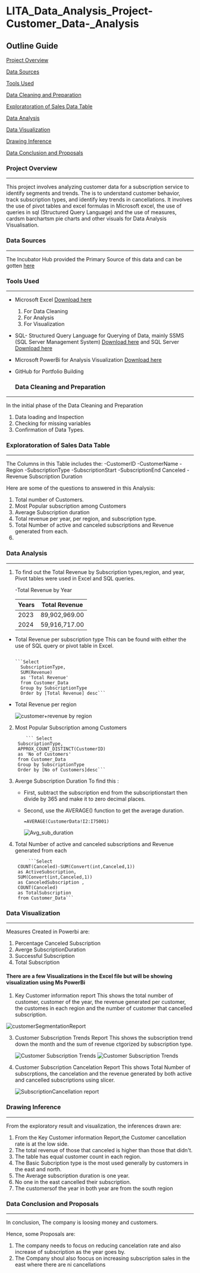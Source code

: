 # LITA_Data_Analysis_Project-Customer_Data-_Analysis

## Outline Guide

[Project Overview](#project-overview)

[Data Sources](#data-sources)

[Tools Used](#tools-used)

[Data Cleaning and Preparation](#data-cleaning-and-preparation)

[Exploratoration of Sales Data Table](#exploratoration-of-sales-data-table)

[Data Analysis](#data-analysis)

[Data Visualization](#data-visualization)

[Drawing Inference](#drawing-inference)

[Data Conclusion and Proposals](#data-conclusion-and-proposals)

### Project Overview
---
This project involves analyzing customer data for a subscription service to identify segments and trends. The is to understand customer behavior, track subscription types, and identify key trends in cancellations. It involves the use of pivot tables and excel formulas in Microsoft excel, the use of queries in sql (Structured Query Language) and the use of measures, cardsm barchartsm pie charts and other visuals for Data Analysis Visualisation.

### Data Sources
---
The Incubator Hub provided the Primary Source of this data and can be gotten [here](https://docs.google.com/spreadsheets/d/1urd2IUb7pRdGq8uHZ1njgDbtaCh4GCwF/edit?usp=drive_link&ouid=114961730859133220198&rtpof=true&sd=true)

### Tools Used
---
- Microsoft Excel [Download here](https://www.microsoft.com/en/microsoft-365/microsoft-office)

	1. For Data Cleaning
	2. For Analysis
	3. For Visualization

- SQL- Structured Query Language for Querying of Data,
  mainly SSMS (SQL Server Management System) [Download here](https://aka.ms/ssmsfullsetup)
  and SQL Server [Download here](https://www.microsoft.com/sql-server/sql-server-downloads)
  
- Microsoft PowerBi for Analysis Visualization [Download here](https://www.microsoft.com/en-us/download/details.aspx?id=58494)
- GitHub for Portfolio Building


  ### Data Cleaning and Preparation
---
In the initial phase of the Data Cleaning and Preparation

1. Data loading and Inspection
2. Checking for missing variables
3. Confirmation of Data Types.

### Exploratoration of Sales Data Table
---
The Columns in this Table includes the:
-CustomerID
-CustomerName
-Region
-SubscriptionType
-SubscriptionStart
-SubscriptionEnd	Canceled
-Revenue	Subscription Duration

  
Here are some of the questions to answered in this Analysis:

1. Total number of Customers.
2. Most Popular subscription among Customers
3. Average Subscription duration
4. Total revenue per year, per region, and subscription type.
5. Total Number of active and canceled subscriptions and Revenue generated from each.
6. 

### Data Analysis
---

1. To find out the Total Revenue by Subscription types,region, and year, Pivot tables were used in Excel and SQL queries.

    -Total Revenue by Year
   
    |	Years|	Total Revenue|
    |------|---------------|
    |2023|89,902,969.00|
    |2024|59,916,717.00|

  - Total Revenue per subscription type
    This can be found with either the use of SQL query or pivot table in Excel.
    
	          ```Select                                                                                                              
	      SubscriptionType, 
	      SUM(Revenue)
	      as 'Total Revenue' 
	      from Customer_Data
	      Group by SubscriptionType
	      Order by [Total Revenue] desc```

 - Total Revenue per region
   
    ![customer+revenue by region](https://github.com/user-attachments/assets/79691b0b-f242-4ae6-95b4-ece07bf4ee1c)

2. Most Popular Subscription among Customers

		   ``` Select
		SubscriptionType, 
		APPROX_COUNT_DISTINCT(CustomerID) 
		as 'No of Customers' 
		from Customer_Data
		Group by SubscriptionType
		Order by [No of Customers]desc```
   
3. Averge Subscription Duration
   To find this :
   - First, subtract the subscription end from the subscriptionstart then divide by 365 and make it to zero decimal places.
   - Second, use the AVERAGE() function to get the average duration.
     
       ``` =AVERAGE(CustomerData!I2:I75001) ```

     ![Avg_sub_duration](https://github.com/user-attachments/assets/d62224bc-05a3-4f9f-9012-0b6447b26943)

4. Total Number of active and canceled subscriptions and Revenue generated from each

		   	```Select 
		COUNT(Canceled)-SUM(Convert(int,Canceled,1)) 
		as ActiveSubscription,
		SUM(Convert(int,Canceled,1)) 
		as CanceledSubscription ,
		COUNT(Canceled) 
		as TotalSubscription
		from Customer_Data```


### Data Visualization
---

Measures Created in Powerbi are:

1. Percentage Canceled Subscription
 2. Averge SubscriptionDuration
  3. Successful Subscription
   4. Total Subscription

#### There are a few Visualizations in the Excel file but will be showing visualization using Ms PowerBi

  1. Key Customer information report
     This shows the total number of customer, customer of the year, the revenue generated per customer, the customes in each region and the number of customer that cancelled subscription.
     
 ![customerSegmentationReport](https://github.com/user-attachments/assets/2da1079d-3d8c-46c9-a428-5cebe58ea2e7)

  3. Customer Subscription Trends Report
	This shows the subscription trend down the month and the sum of revenue ctgorized by subscription type.

     	![Customer Subscription Trends](https://github.com/user-attachments/assets/c30478f0-f35a-4b97-abc6-240c48684ffa)
     	![Customer Subscription Trends](https://github.com/user-attachments/assets/c8013034-f4b0-4c25-8f3a-8928f8ec136a)


  5. Customer Subscription Cancelation Report
     This shows Total Number of subscrptions, the cancelation and the revenue generated by both active and cancelled subscriptions using slicer.

     ![SubscriptionCancellation report](https://github.com/user-attachments/assets/92d85228-2fb0-4298-93b9-9e5b8212b272)


 ### Drawing Inference
 ---

 From the exploratory result and visualization, the inferences drawn are:
 
 1. From the Key Customer information Report,the Customer cancellation rate is at the low side.
 2. The total revenue of those that canceled is higher than those that didn't.
 3. The table has equal customer count in each region.
 4. The Basic Subcription type is the most used generally by customers in the east and north.
 5. The Average subscription duration is one year.
 6. No one in the east cancelled their subscription.
 7. The customersof the year in both year are from the south region

### Data Conclusion and Proposals
---
In conclusion, The company is loosing money and customers.

Hence, some Proposals are:

1. The company needs to focus on reducing cancelation rate and also increase of subscription as the year goes by.
2. The Company shoul also foocus on increasing subscription sales in the east where there are ni cancellations
